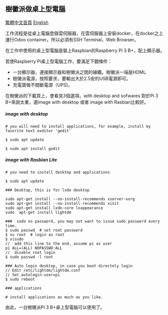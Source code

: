 ## 樹黴派做桌上型電腦

[繁體中文首頁](https://github.com/tacticlink/cheapdigital)  [English](https://github.com/tacticlink/cheapdigital/blob/master/README_en.md)

工作流程是從桌上電腦登錄雲伺服器，在雲伺服器上安裝docker，在docker之上運行Odoo container。所以必須有SSH Terminal，Web Browser。

在工作中使用的桌上型電腦是裝上Raspbian的Raspberry Pi 3 B+，配上顯示器。

若使Raspberry Pi桌上型電腦工作，要滿足下麵條件：

- 一台顯示器，連接顯示器和樹黴派之間的線纜。樹黴派一端是HDMI。
- 樹黴派電源，按照要求，要輸出大於2.5安的USB電源即可。
- 充電寶做不間斷電源（UPS)。

在樹黴派的下載頁上，會看見3個選項，with desktop and sofwares 對於Pi 3 B+來說太重，選image with desktop 或者 image with Rasbian比較好。

##### image with desktop 

	# you will need to install applications, for example, install my favorite text exditor 'gedit' 

	$ sudo apt update

	$ sudo apt install gedit


##### image with Rasbian Lite

	# you need to install desktop and applications

	$ sudo apt update

	### Desktop, this is for lxde desktop

	sudo apt-get install --no-install-recommends xserver-xorg
	sudo apt-get install --no-install-recommends xinit
	sudo apt-get install lxde-core lxappearance
	sudo  apt-get install lightdm

	###  sudo no password, you may not want to issue sudo password every time.
	$ sudo passwd  # set root password
	$ su root  # login as root
	$ visudo
	//  add this line to the end, assume pi as user
	pi ALL=(ALL) NOPASSWD:ALL
	//  disable root login
	$ sudo passwd -l root

	### Auto login desktop, in case you boot directely login
	// Edit /etc/lightdm/lightdm.conf
	// Set autologin-user=pi
	$ sudo reboot

	### applications

	# install applications as much as you like.

由此，一台樹黴派Pi 3 B+桌上型電腦可以使用了。
